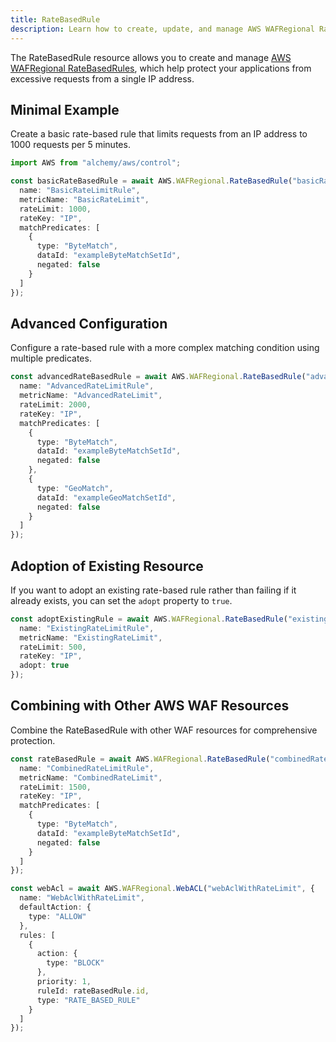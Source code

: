 ```yaml
---
title: RateBasedRule
description: Learn how to create, update, and manage AWS WAFRegional RateBasedRules using Alchemy Cloud Control.
---
```


The RateBasedRule resource allows you to create and manage [AWS WAFRegional RateBasedRules](https://docs.aws.amazon.com/wafregional/latest/userguide/), which help protect your applications from excessive requests from a single IP address.

## Minimal Example

Create a basic rate-based rule that limits requests from an IP address to 1000 requests per 5 minutes.

```ts
import AWS from "alchemy/aws/control";

const basicRateBasedRule = await AWS.WAFRegional.RateBasedRule("basicRateLimitRule", {
  name: "BasicRateLimitRule",
  metricName: "BasicRateLimit",
  rateLimit: 1000,
  rateKey: "IP",
  matchPredicates: [
    {
      type: "ByteMatch",
      dataId: "exampleByteMatchSetId",
      negated: false
    }
  ]
});
```

## Advanced Configuration

Configure a rate-based rule with a more complex matching condition using multiple predicates.

```ts
const advancedRateBasedRule = await AWS.WAFRegional.RateBasedRule("advancedRateLimitRule", {
  name: "AdvancedRateLimitRule",
  metricName: "AdvancedRateLimit",
  rateLimit: 2000,
  rateKey: "IP",
  matchPredicates: [
    {
      type: "ByteMatch",
      dataId: "exampleByteMatchSetId",
      negated: false
    },
    {
      type: "GeoMatch",
      dataId: "exampleGeoMatchSetId",
      negated: false
    }
  ]
});
```

## Adoption of Existing Resource

If you want to adopt an existing rate-based rule rather than failing if it already exists, you can set the `adopt` property to `true`.

```ts
const adoptExistingRule = await AWS.WAFRegional.RateBasedRule("existingRateLimitRule", {
  name: "ExistingRateLimitRule",
  metricName: "ExistingRateLimit",
  rateLimit: 500,
  rateKey: "IP",
  adopt: true
});
```

## Combining with Other AWS WAF Resources

Combine the RateBasedRule with other WAF resources for comprehensive protection.

```ts
const rateBasedRule = await AWS.WAFRegional.RateBasedRule("combinedRateLimitRule", {
  name: "CombinedRateLimitRule",
  metricName: "CombinedRateLimit",
  rateLimit: 1500,
  rateKey: "IP",
  matchPredicates: [
    {
      type: "ByteMatch",
      dataId: "exampleByteMatchSetId",
      negated: false
    }
  ]
});

const webAcl = await AWS.WAFRegional.WebACL("webAclWithRateLimit", {
  name: "WebAclWithRateLimit",
  defaultAction: {
    type: "ALLOW"
  },
  rules: [
    {
      action: {
        type: "BLOCK"
      },
      priority: 1,
      ruleId: rateBasedRule.id,
      type: "RATE_BASED_RULE"
    }
  ]
});
```